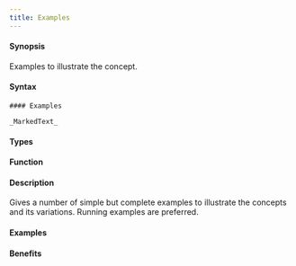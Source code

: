 ```yaml
---
title: Examples
---
```


#### Synopsis

Examples to illustrate the concept.

#### Syntax

```
#### Examples

_MarkedText_
```

#### Types

#### Function

#### Description

Gives a number of simple but complete examples to illustrate the concepts and its variations.
Running examples are preferred.

#### Examples

#### Benefits


